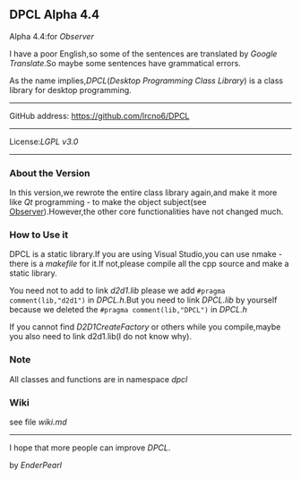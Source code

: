 ## DPCL Alpha 4.4

Alpha 4.4:for *Observer*

I have a poor English,so some of the sentences are translated by *Google Translate*.So maybe some sentences have grammatical errors.

As the name implies,*DPCL*(*Desktop Programming Class Library*) is a class library for desktop programming.

-----

GitHub address: https://github.com/lrcno6/DPCL

-----

License:*LGPL v3.0*

-----

### About the Version

In this version,we rewrote the entire class library again,and make it more like *Qt* programming - to make the object subject(see [Observer](https://en.wikipedia.org/wiki/Observer_pattern)).However,the other core functionalities have not changed much.

### How to Use it

DPCL is a static library.If you are using Visual Studio,you can use nmake - there is a *makefile* for it.If not,please compile all the cpp source and make a static library.

You need not to add to link *d2d1.lib* please we add `#pragma comment(lib,"d2d1")` in *DPCL.h*.But you need to link *DPCL.lib* by yourself because we deleted the `#pragma comment(lib,"DPCL")` in *DPCL.h*

If you cannot find *D2D1CreateFactory* or others while you compile,maybe you also need to link d2d1.lib(I do not know why).

### Note

All classes and functions are in namespace *dpcl*

### Wiki

see file *wiki.md*

-----

I hope that more people can improve *DPCL*.

by *EnderPearl*